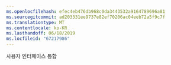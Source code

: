 ```yaml
---
ms.openlocfilehash: efec4eb476db968c0da3443532a9164789696a81
ms.sourcegitcommit: ad203331ee9737e82ef70206ac04eeb72a5f9c7f
ms.translationtype: MT
ms.contentlocale: ko-KR
ms.lasthandoff: 06/18/2019
ms.locfileid: "67217986"
---
```

사용자 인터페이스 통합